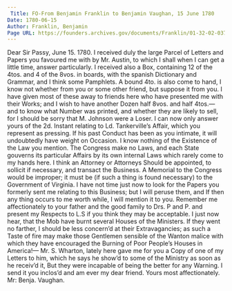 ```yaml
---
 Title: FO-From Benjamin Franklin to Benjamin Vaughan, 15 June 1780
Date: 1780-06-15
Author: Franklin, Benjamin
Page URL: https://founders.archives.gov/documents/Franklin/01-32-02-0376
---
```


Dear Sir
Passy, June 15. 1780.
I received duly the large Parcel of Letters and Papers you favoured me with by Mr. Austin, to which I shall when I can get a little time, answer particularly. I received also a Box, containing 12 of the 4tos. and 4 of the 8vos. in boards, with the spanish Dictionary and Grammar, and I think some Pamphlets. A bound 4to. is also come to hand, I know not whether from you or some other friend, but suppose it from you. I have given most of these away to friends here who have presented me with their Works; and I wish to have another Dozen half 8vos. and half 4tos.—and to know what Number was printed, and whether they are likely to sell, for I should be sorry that M. Johnson were a Loser.
I can now only answer yours of the 2d. Instant relating to Ld. Tankerville’s Affair, which you represent as pressing. If his past Conduct has been as you intimate, it will undoubtedly have weight on Occasion. I know nothing of the Existence of the Law you mention. The Congress make no Laws, and each State gouverns its particular Affairs by its own internal Laws which rarely come to my hands here. I think an Attorney or Attorneys Should be appointed, to sollicit if necessary, and transact the Business. A Memorial to the Congress would be improper; it must be (if such a thing is found necessary) to the Government of Virginia. I have not time just now to look for the Papers you formerly sent me relating to this Business; but I will peruse them, and If then any thing occurs to me worth while, I will mention it to you. Remember me affectionately to your father and the good family to Drs. P and P. and present my Respects to L.S if you think they may be acceptable. I just now hear, that the Mob have burnt several Houses of the Ministers. If they went no farther, I should be less concern’d at their Extravagancies; as such a Taste of fire may make those Gentlemen sensible of the Wanton malice with which they have encouraged the Burning of Poor People’s Houses in America!— Mr. S. Wharton, lately here gave me for you a Copy of one of my Letters to him, which he says he show’d to some of the Ministry as soon as he receiv’d it, But they were incapable of being the better for any Warning. I send it you inclos’d and am ever my dear friend. Yours most affectionately.
Mr: Benja. Vaughan.

